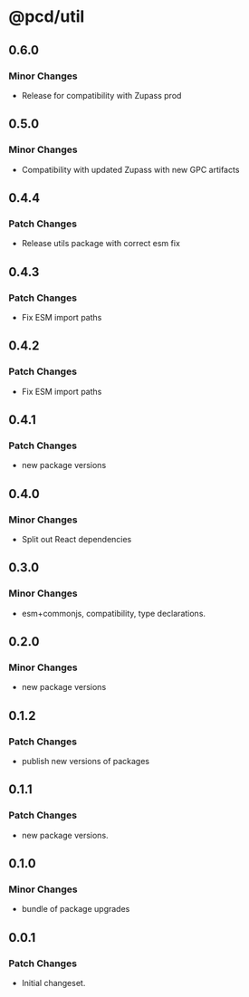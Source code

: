# @pcd/util

## 0.6.0

### Minor Changes

- Release for compatibility with Zupass prod

## 0.5.0

### Minor Changes

- Compatibility with updated Zupass with new GPC artifacts

## 0.4.4

### Patch Changes

- Release utils package with correct esm fix

## 0.4.3

### Patch Changes

- Fix ESM import paths

## 0.4.2

### Patch Changes

- Fix ESM import paths

## 0.4.1

### Patch Changes

- new package versions

## 0.4.0

### Minor Changes

- Split out React dependencies

## 0.3.0

### Minor Changes

- esm+commonjs, compatibility, type declarations.

## 0.2.0

### Minor Changes

- new package versions

## 0.1.2

### Patch Changes

- publish new versions of packages

## 0.1.1

### Patch Changes

- new package versions.

## 0.1.0

### Minor Changes

- bundle of package upgrades

## 0.0.1

### Patch Changes

- Initial changeset.
